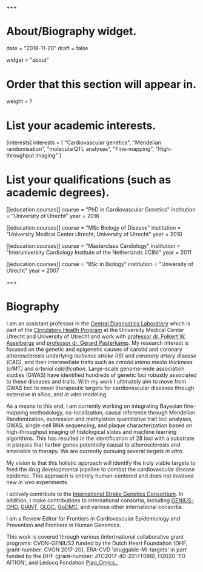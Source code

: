 +++
# About/Biography widget.

date = "2018-11-20"
draft = false

widget = "about"

# Order that this section will appear in.
weight = 1

# List your academic interests.
[interests]
  interests = [
    "Cardiovascular genetics",
    "Mendelian randomisation",
    "molecularQTL analyses",
    "Fine-mapping",
    "High-throughput imaging"
  ]

# List your qualifications (such as academic degrees).
[[education.courses]]
  course = "PhD in Cardiovascular Genetics"
  institution = "University of Utrecht"
  year = 2016

[[education.courses]]
  course = "MSc Biology of Disease"
  institution = "University Medical Center Utrecht, University of Utrecht"
  year = 2010

[[education.courses]]
  course = "Masterclass Cardiology"
  institution = "Interuniversity Cardiology Institute of the Netherlands (ICIN)"
  year = 2011

[[education.courses]]
  course = "BSc in Biology"
  institution = "University of Utrecht"
  year = 2007
 
+++

# Biography

I am an assistant professor in the [Central Diagnostics Laboratory](https://www.umcutrecht.nl/en/Subsites/UMC-Utrecht-Lab/About-us/Laboratory-of-Clinical-Chemistry-Haematology) which is part of the [Circulatory Health Program](https://www.umcutrecht.nl/en/Research/Strategic-themes/Circulatory-Health) at the University Medical Center Utrecht and University of Utrecht and work with [professor dr. Folkert W. Asselbergs](https://www.umcutrecht.nl/en/Research/Strategic-themes/Circulatory-Health/Research-themes/Group-Asselbergs) and [professor dr. Gerard Pasterkamp](https://www.linkedin.com/in/gerard-pasterkamp-71a1b36/). My research interest is focused on the genetic and epigenetic causes of carotid and coronary atherosclerosis underlying _ischemic stroke (IS)_ and _coronary artery disease (CAD)_, and their intermediate traits such as _carotid intima media thickness (cIMT)_ and _arterial calcification_. Large-scale genome-wide association studies (GWAS) have identified hundreds of genetic loci robustly associated to these diseases and traits. With my work I ultimately aim to move from GWAS loci to novel therapeutic targets for cardiovascular diseases through extensive _in silico_, and _in vitro_ modeling.

As a means to this end, I am currently working on integrating Bayesian fine-mapping methodology, co-localization, causal inference through Mendelian Randomization, expression and methylation quantitative trait loci analyses, GWAS, single-cell RNA sequencing, and plaque characterization based on high-throughput imaging of histological slides and machine learning algorithms. This has resulted in the identification of 28 loci with a substrate in plaques that harbor genes potentially causal to atherosclerosis and amenable to therapy. We are currently pursuing several targets _in vitro_.

My vision is that this holistic approach will identify the truly viable targets to feed the drug developmental pipeline to combat the cardiovascular disease epidemic. This approach is entirely human-centered and does not involved new _in vivo_ experiments.

I actively contribute to the [International Stroke Genetics Consortium](http://www.strokegenetics.org). In addition, I make contributions to international consortia, including [GENIUS-CHD](http://www.genius-chd.com), [GIANT](http://portals.broadinstitute.org/collaboration/giant/index.php/GIANT_consortium), [GLGC](http://lipidgenetics.org), [GoDMC](http://www.godmc.org.uk), and various other international consortia. 

I am a Review Editor for Frontiers in Cardiovascular Epidemiology and Prevention and Frontiers in Human Genomics.

This work is covered through various (inter)national collaborative grant programs: CVON-GENIUS2 funded by the Dutch Heart Foundation (DHF, grant-number: CVON 2017-20), ERA-CVD 'druggable-MI-targets' in part funded by the DHF (grant-number: JTC2017-40-2017T096), H2020 'TO AITION', and Leducq Fondation [Plaq_Omics_](https://www.plaqomics.com/).
